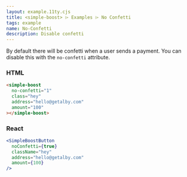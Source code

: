 ```yaml
---
layout: example.11ty.cjs
title: <simple-boost> ⌲ Examples ⌲ No Confetti
tags: example
name: No-Confetti
description: Disable confetti
---
```


By default there will be confetti when a user sends a payment. You can disable this with the `no-confetti` attribute.

<simple-boost no-confetti="1" class="hey" address="hello@getalby.com"></simple-boost>

<h3>HTML</h3>

```html
<simple-boost
  no-confetti="1"
  class="hey"
  address="hello@getalby.com"
  amount="100"
></simple-boost>
```

<h3>React</h3>

```jsx
<SimpleBoostButton
  noConfetti={true}
  className="hey"
  address="hello@getalby.com"
  amount={100}
/>
```
